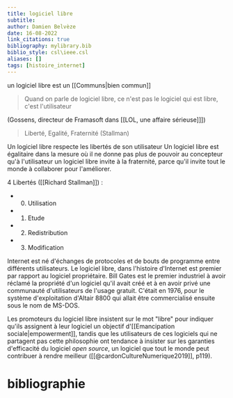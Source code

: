 ```yaml
---
title: logiciel libre
subtitle:
author: Damien Belvèze
date: 16-08-2022
link_citations: true
bibliography: mylibrary.bib
biblio_style: csl\ieee.csl
aliases: []
tags: [histoire_internet]
---
```


un logiciel libre est un [[Communs|bien commun]]

>Quand on parle de logiciel libre, ce n'est pas le logiciel qui est libre, c'est l'utilisateur 

(Gossens, directeur de Framasoft dans [[LOL, une affaire sérieuse]]])

> Liberté, Egalité, Fraternité (Stallman)

Un logiciel libre respecte les libertés de son utilisateur
Un logiciel libre est égalitaire dans la mesure où il ne donne pas plus de pouvoir au concepteur qu'à l'utilisateur
un logiciel libre invite à la fraternité, parce qu'il invite tout le monde à collaborer pour l'améliorer.



4 Libertés ([[Richard Stallman]]) :

- 0. Utilisation
- 1. Etude
- 2. Redistribution
- 3. Modification



Internet est né d'échanges de protocoles et de bouts de programme entre différents utilisateurs. 
Le logiciel libre, dans l'histoire d'Internet est premier par rapport au logiciel propriétaire. 
Bill Gates est le premier industriel à avoir réclamé la propriété d'un logiciel qu'il avait créé et à en avoir privé une communauté d'utilisateurs de l'usage gratuit. C'était en 1976, pour le système d'exploitation d'Altair 8800 qui allait être commercialisé ensuite sous le nom de MS-DOS. 

Les promoteurs du logiciel libre insistent sur le mot "libre" pour indiquer qu'ils assignent à leur logiciel un objectif d'[[Emancipation sociale|empowerment]], tandis que les utilisateurs de ces logiciels qui ne partagent pas cette philosophie ont tendance à insister sur les garanties d'efficacité du logiciel *open source*, un logiciel que tout le monde peut contribuer à rendre meilleur ([[@cardonCultureNumerique2019]], p119).





# bibliographie

